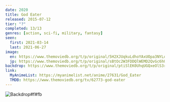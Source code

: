 ```yaml
---
date: 2020
title: God Eater
released: 2015-07-12
tier: "?"
completed: 13/13
genres: [action, sci-fi, military, fantasy]
seen:
  first: 2021-03-14
  last: 2021-06-27
image:
  en: https://www.themoviedb.org/t/p/original/5H2XJUqkuLdhoYAxUOpa3NYLo8T.jpg
  jp: https://www.themoviedb.org/t/p/original/sBtOc2W3FDDQlWEMD2QvGc6hUDU.jpg
backdrop: https://www.themoviedb.org/t/p/original/ptiSlEK0UhqUGQxeOlS3rn5FBSn.jpg
link:
  MyAnimeList: https://myanimelist.net/anime/27631/God_Eater
  TMDB: https://www.themoviedb.org/tv/62773-god-eater
---
```


![Backdrop#f#fb](https://www.themoviedb.org/t/p/original/oHiyfDq9OMiyQcUJ8fdPJEwA4rR.jpg "Source: TMDB")
